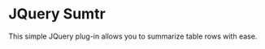 JQuery Sumtr
============

This simple JQuery plug-in allows you to summarize table rows with ease.

